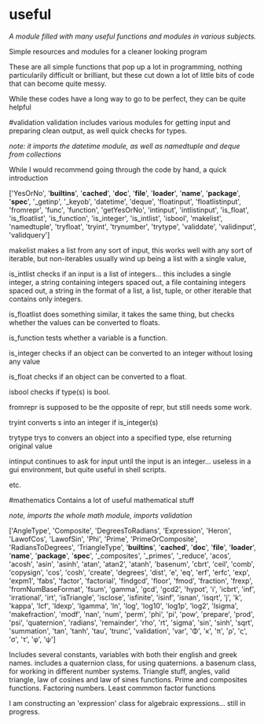 # useful
_A module filled with many useful functions and modules in various subjects._

Simple resources and modules for a cleaner looking program

These are all simple functions that pop up a lot in programming, nothing particularily difficult or brilliant, 
but these cut down a lot of little bits of code that can become quite messy.

While these codes have a long way to go to be perfect, they can be quite helpful

#validation
validation includes various modules for getting input and preparing clean output, as well quick checks for types.

_note: it imports the datetime module, as well as namedtuple and deque from collections_ 

While I would recommend going through the code by hand, a quick introduction

['YesOrNo', '__builtins__', '__cached__', '__doc__', '__file__', '__loader__', '__name__', '__package__', '__spec__', '_getinp', '_keyob', 'datetime', 'deque', 'floatinput', 'floatlistinput', 'fromrepr', 'func', 'function', 'getYesOrNo', 'intinput', 'intlistinput', 'is_float', 'is_floatlist', 'is_function', 'is_integer', 'is_intlist', 'isbool', 'makelist', 'namedtuple', 'tryfloat', 'tryint', 'trynumber', 'trytype', 'validdate', 'validinput', 'validquery']

makelist makes a list from any sort of input, this works well with any sort of iterable, but non-iterables usually wind up being a list with a single value, 

is_intlist checks if an input is a list of integers... this includes a single integer, a string containing integers spaced out, a file containing integers spaced out, a string in the format of a list, a list, tuple, or other iterable that contains only integers.

is_floatlist does something similar, it takes the same thing, but checks whether the values can be converted to floats.

is_function tests whether a variable is a function.

is_integer checks if an object can be converted to an integer without losing any value

is_float checks if an object can be converted to a float.

isbool checks if type(s) is bool.

fromrepr is supposed to be the opposite of repr, but still needs some work.

tryint converts s into an integer if is_integer(s)

trytype trys to convers an object into a specified type, else returning original value

intinput continues to ask for input until the input is an integer... useless in a gui environment, but quite useful in shell scripts.

etc.

#mathematics
Contains a lot of useful mathematical stuff

_note, imports the whole math module, imports validation_

['AngleType', 'Composite', 'DegreesToRadians', 'Expression', 'Heron', 'LawofCos', 'LawofSin', 'Phi', 'Prime', 'PrimeOrComposite', 'RadiansToDegrees', 'TriangleType', '__builtins__', '__cached__', '__doc__', '__file__', '__loader__', '__name__', '__package__', '__spec__', '_composites', '_primes', '_reduce', 'acos', 'acosh', 'asin', 'asinh', 'atan', 'atan2', 'atanh', 'basenum', 'cbrt', 'ceil', 'comb', 'copysign', 'cos', 'cosh', 'create', 'degrees', 'dist', 'e', 'eq', 'erf', 'erfc', 'exp', 'expm1', 'fabs', 'factor', 'factorial', 'findgcd', 'floor', 'fmod', 'fraction', 'frexp', 'fromNumBaseFormat', 'fsum', 'gamma', 'gcd', 'gcd2', 'hypot', 'i', 'icbrt', 'inf', 'irrational', 'irt', 'isTriangle', 'isclose', 'isfinite', 'isinf', 'isnan', 'isqrt', 'j', 'k', 'kappa', 'lcf', 'ldexp', 'lgamma', 'ln', 'log', 'log10', 'log1p', 'log2', 'lsigma', 'makefraction', 'modf', 'nan', 'num', 'perm', 'phi', 'pi', 'pow', 'prepare', 'prod', 'psi', 'quaternion', 'radians', 'remainder', 'rho', 'rt', 'sigma', 'sin', 'sinh', 'sqrt', 'summation', 'tan', 'tanh', 'tau', 'trunc', 'validation', 'var', 'Φ', 'κ', 'π', 'ρ', 'ς', 'σ', 'τ', 'φ', 'ψ']

Includes several constants, variables with both their english and greek names. includes a quaternion class, for using quaternions. a basenum class, for working in different number systems. 
Triangle stuff, angles, valid triangle, law of cosines and law of sines functions. 
Prime and composites functions. 
Factoring numbers. 
Least commmon factor functions

I am constructing an 'expression' class for algebraic expressions... still in progress. 
